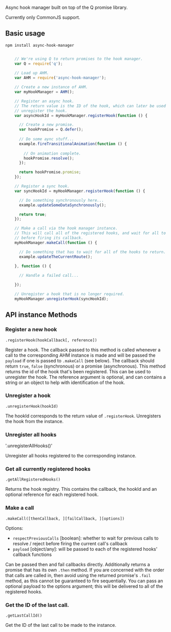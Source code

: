 Async hook manager built on top of the Q promise library.

Currently only CommonJS support.

## Basic usage

`npm install async-hook-manager`

```javascript

    // We're using Q to return promises to the hook manager.
    var Q = require('q');
    
    // Load up AHM.
    var AHM = require('async-hook-manager');

    // Create a new instance of AHM.
    var myHookManager = AHM();

    // Register an async hook.
    // The return value is the ID of the hook, which can later be used to
    // unregister the hook.
    var asyncHookId = myHookManager.registerHook(function () {

      // Create a new promise.
      var hookPromise = Q.defer();
      
      // Do some aync stuff...
      example.fireTransitionalAnimation(function () {
        
        // On animation complete.
        hookPromise.resolve();
      });

      return hookPromise.promise;
    });

    // Register a sync hook.
    var syncHookId = myHookManager.registerHook(function () {

      // Do something synchronously here...
      example.updateSomeDataSynchronously();

      return true;
    });

    // Make a call via the hook manager instance.
    // This will call all of the registered hooks, and wait for all to respond
    // before firing its callback.
    myHookManager.makeCall(function () {

      // Do something that has to wait for all of the hooks to return.
      example.updateTheCurrentRoute();

    }, function () {
      
      // Handle a failed call...

    });

    // Unregister a hook that is no longer required.
    myHookManager.unregisterHook(syncHookId);

```

## API instance Methods

### Register a new hook
`.registerHook(hookCallback[, reference])`

Register a hook. The callback passed to this method is called whenever a call to the corresponding AHM instance is made and will be passed the `payload` if one is passed to `.makeCall` (see below). The callback should return `true`, `false` (synchronous) or a promise (asynchronous). This method returns the id of the hook that's been registered. This can be used to unregister the hook. The reference argument is optional, and can contains a string or an object to help with identification of the hook.

### Unregister a hook
`.unregisterHook(hookId)`

The hookId corresponds to the return value of `.registerHook`. Unregisters the hook from the instance.

### Unregister all hooks
'.unregisterAllHooks()'

Unregister all hooks registered to the corresponding instance.

### Get all currently registered hooks
`.getAllRegisteredHooks()`

Returns the hook registry. This contains the callback, the hookId and an optional reference for each registered hook.

### Make a call
`.makeCall([thenCallback, ][failCallback, ][options])`

Options:
* `respectPreviousCalls` [boolean]: whether to wait for previous calls to resolve / reject before firing the current call's callback
* `payload` [object/any]: will be passed to each of the registered hooks' callback functions

Can be passed then and fail callbacks directly. Additionally returns a promise that has its own `.then` method. If you are concerned with the order that calls are called in, then avoid using the returned promise's `.fail` method, as this cannot be guaranteed to fire sequentially. You can pass an optional payload to the options argument; this will be delivered to all of the registered hooks.

### Get the ID of the last call.
`.getLastCallId()`

Get the ID of the last call to be made to the instance.
